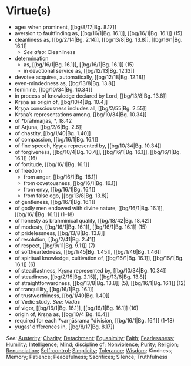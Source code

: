 # Virtue(s)

* ages when prominent, [[bg/8/17|Bg. 8.17]]
* aversion to faultfinding as, [[bg/16/1|Bg. 16.1]], [[bg/16/1|Bg. 16.1]] (15)
* cleanliness as, [[bg/2/14|Bg. 2.14]], [[bg/13/8|Bg. 13.8]], [[bg/16/1|Bg. 16.1]]
  * *See also:* Cleanliness
* determination
  * as, [[bg/16/1|Bg. 16.1]], [[bg/16/1|Bg. 16.1]] (15)
  * in devotional service as, [[bg/12/13|Bg. 12.13]]
* devotee acquires, automatically, [[bg/12/18|Bg. 12.18]]
* even-mindedness as, [[bg/13/8|Bg. 13.8]]
* feminine, [[bg/10/34|Bg. 10.34]]
* in process of knowledge declared by Lord, [[bg/13/8|Bg. 13.8]]
* Kṛṣṇa as origin of, [[bg/10/4|Bg. 10.4]]
* Kṛṣṇa consciousness includes all, [[bg/2/55|Bg. 2.55]]
* Kṛṣṇa’s representations among, [[bg/10/34|Bg. 10.34]]
* of *brāhmaṇas, *, 18.42
* of Arjuna, [[bg/2/6|Bg. 2.6]]
* of chastity, [[bg/1/40|Bg. 1.40]]
* of compassion, [[bg/16/1|Bg. 16.1]]
* of fine speech, Kṛṣṇa represented by, [[bg/10/34|Bg. 10.34]]
* of forgiveness, [[bg/10/4|Bg. 10.4]], [[bg/16/1|Bg. 16.1]], [[bg/16/1|Bg. 16.1]] (16)
* of fortitude, [[bg/16/1|Bg. 16.1]]
* of freedom
  * from anger, [[bg/16/1|Bg. 16.1]]
  * from covetousness, [[bg/16/1|Bg. 16.1]]
  * from envy, [[bg/16/1|Bg. 16.1]]
  * from false ego, [[bg/13/8|Bg. 13.8]]
* of gentleness, [[bg/16/1|Bg. 16.1]]
* of godly men endowed with divine nature, [[bg/16/1|Bg. 16.1]], [[bg/16/1|Bg. 16.1]] (1–18)
* of honesty as brahminical quality, [[bg/18/42|Bg. 18.42]]
* of modesty, [[bg/16/1|Bg. 16.1]], [[bg/16/1|Bg. 16.1]] (15)
* of pridelessness, [[bg/13/8|Bg. 13.8]]
* of resolution, [[bg/2/41|Bg. 2.41]]
* of respect, [[bg/9/11|Bg. 9.11]] (7)
* of softheartedness, [[bg/1/45|Bg. 1.45]], [[bg/1/46|Bg. 1.46]]
* of spiritual knowledge, cultivation of, [[bg/16/1|Bg. 16.1]], [[bg/16/1|Bg. 16.1]] (6)
* of steadfastness, Kṛṣṇa represented by, [[bg/10/34|Bg. 10.34]]
* of steadiness, [[bg/2/15|Bg. 2.15]], [[bg/13/8|Bg. 13.8]]
* of straightforwardness, [[bg/13/8|Bg. 13.8]] (5), [[bg/16/1|Bg. 16.1]] (12)
* of tranquillity, [[bg/16/1|Bg. 16.1]]
* of trustworthiness, [[bg/1/40|Bg. 1.40]]
* of Vedic study. *See: Vedas*
* of vigor, [[bg/16/1|Bg. 16.1]], [[bg/16/1|Bg. 16.1]] (16)
* origin of, Kṛṣṇa as, [[bg/10/4|Bg. 10.4]]
* required for each *varṇāśrama *division, [[bg/16/1|Bg. 16.1]] (1–18)
* yugas’ differences in, [[bg/8/17|Bg. 8.17]]

*See:* [Austerity](entries/austerities.md); [Charity](entries/charity.md); [Detachment](entries/detachment.md); [Equanimity](entries/equanimity.md); [Faith](entries/faith.md); [Fearlessness](entries/fearlessness.md); [Humility](entries/humility.md); [Intelligence](entries/intelligence.md); [Mind](entries/mind.md); discipline of; [Nonviolence](entries/nonviolence.md); [Purity](entries/purity.md); [Religion](entries/religions.md); [Renunciation](entries/renunciation.md); [Self-control](entries/self-control.md); [Simplicity](entries/simplicity.md); [Tolerance](entries/tolerance.md); [Wisdom](entries/wisdom.md); Kindness; Memory; Patience; Peacefulness; Sacrifices; Silence; Truthfulness
